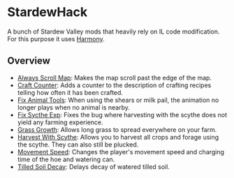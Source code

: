 # StardewHack
A bunch of Stardew Valley mods that heavily rely on IL code modification. For this purpose it uses [Harmony](https://github.com/pardeike/Harmony/wiki).

## Overview
* [Always Scroll Map](/AlwaysScrollMap): Makes the map scroll past the edge of the map.
* [Craft Counter](/CraftCounter): Adds a counter to the description of crafting recipes telling how often it has been crafted.
* [Fix Animal Tools](/FixAnimalTools): When using the shears or milk pail, the animation no longer plays when no animal is nearby.
* [Fix Sycthe Exp](/FixSyctheExp): Fixes the bug where harvesting with the scythe does not yield any farming experience.
* [Grass Growth](/GrassGrowth): Allows long grass to spread everywhere on your farm.
* [Harvest With Scythe](/HarvestWithScythe): Allows you to harvest all crops and forage using the scythe. They can also still be plucked.
* [Movement Speed](/MovementSpeed): Changes the player's movement speed and charging time of the hoe and watering can.
* [Tilled Soil Decay](/TilledSoilDecay): Delays decay of watered tilled soil.
